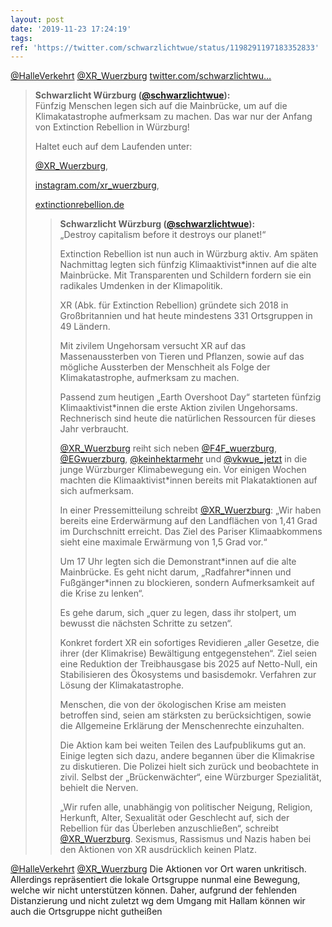 ```yaml
---
layout: post
date: '2019-11-23 17:24:19'
tags: 
ref: 'https://twitter.com/schwarzlichtwue/status/1198291197183352833'
---
```

[@HalleVerkehrt](https://twitter.com/HalleVerkehrt) [@XR_Wuerzburg](https://twitter.com/XR_Wuerzburg) [twitter.com/schwarzlichtwu…](https://twitter.com/schwarzlichtwue/status/1155915859757621250?s=19)
> <b>Schwarzlicht Würzburg ([@schwarzlichtwue](https://twitter.com/schwarzlichtwue)):</b>  
>Fünfzig Menschen legen sich auf die Mainbrücke, um auf die Klimakatastrophe aufmerksam zu machen. Das war nur der Anfang von Extinction Rebellion in Würzburg!   
>  
>  
>  
>Haltet euch auf dem Laufenden unter:  
>  
>[@XR_Wuerzburg](https://twitter.com/XR_Wuerzburg),  
>  
>[instagram.com/xr_wuerzburg](http://www.instagram.com/xr_wuerzburg),  
>  
>[extinctionrebellion.de](http://www.extinctionrebellion.de)   
>> <b>Schwarzlicht Würzburg ([@schwarzlichtwue](https://twitter.com/schwarzlichtwue)):</b>    
>>„Destroy capitalism before it destroys our planet!“     
>>    
>>    
>>    
>>Extinction Rebellion ist nun auch in Würzburg aktiv. Am späten Nachmittag legten sich fünfzig Klimaaktivist\*innen auf die alte Mainbrücke. Mit Transparenten und Schildern fordern sie ein radikales Umdenken in der Klimapolitik.     
>>    
>>XR (Abk. für Extinction Rebellion) gründete sich 2018 in Großbritannien und hat heute mindestens 331 Ortsgruppen in 49 Ländern.     
>>    
>>Mit zivilem Ungehorsam versucht XR auf das Massenaussterben von Tieren und Pflanzen, sowie auf das mögliche Aussterben der Menschheit als Folge der Klimakatastrophe, aufmerksam zu machen.    
>>    
>>Passend zum heutigen „Earth Overshoot Day“ starteten fünfzig Klimaaktivist\*innen die erste Aktion zivilen Ungehorsams. Rechnerisch sind heute die natürlichen Ressourcen für dieses Jahr verbraucht.     
>>    
>>[@XR_Wuerzburg](https://twitter.com/XR_Wuerzburg)  reiht sich neben [@F4F_wuerzburg](https://twitter.com/F4F_wuerzburg), [@EGwuerzburg](https://twitter.com/EGwuerzburg), [@keinhektarmehr](https://twitter.com/keinhektarmehr) und [@vkwue_jetzt](https://twitter.com/vkwue_jetzt) in die junge Würzburger Klimabewegung ein. Vor einigen Wochen machten die Klimaaktivist\*innen bereits mit Plakataktionen auf sich aufmerksam.    
>>    
>>In einer Pressemitteilung schreibt [@XR_Wuerzburg](https://twitter.com/XR_Wuerzburg): „Wir haben bereits eine Erderwärmung auf den Landflächen von 1,41 Grad im Durchschnitt erreicht. Das Ziel des Pariser Klimaabkommens sieht eine maximale Erwärmung von 1,5 Grad vor.“     
>>    
>>Um 17 Uhr legten sich die Demonstrant\*innen auf die alte Mainbrücke. Es geht nicht darum, „Radfahrer\*innen und Fußgänger\*innen zu blockieren, sondern Aufmerksamkeit auf die Krise zu lenken“.    
>>    
>>Es gehe darum, sich „quer zu legen, dass ihr stolpert, um bewusst die nächsten Schritte zu setzen“.    
>>    
>>Konkret fordert XR ein sofortiges Revidieren „aller Gesetze, die ihrer (der Klimakrise) Bewältigung entgegenstehen“. Ziel seien eine Reduktion der Treibhausgase bis 2025 auf Netto-Null, ein Stabilisieren des Ökosystems und basisdemokr. Verfahren zur Lösung der Klimakatastrophe.    
>>    
>>Menschen, die von der ökologischen Krise am meisten betroffen sind, seien am stärksten zu berücksichtigen, sowie die Allgemeine Erklärung der Menschenrechte einzuhalten.    
>>    
>>Die Aktion kam bei weiten Teilen des Laufpublikums gut an. Einige legten sich dazu, andere begannen über die Klimakrise zu diskutieren. Die Polizei hielt sich zurück und beobachtete in zivil. Selbst der „Brückenwächter“, eine Würzburger Spezialität, behielt die Nerven.    
>>    
>>„Wir rufen alle, unabhängig von politischer Neigung, Religion, Herkunft, Alter, Sexualität oder Geschlecht auf, sich der Rebellion für das Überleben anzuschließen“, schreibt [@XR_Wuerzburg](https://twitter.com/XR_Wuerzburg). Sexismus, Rassismus und Nazis haben bei den Aktionen von XR ausdrücklich keinen Platz.     
>  
>  



[@HalleVerkehrt](https://twitter.com/HalleVerkehrt) [@XR_Wuerzburg](https://twitter.com/XR_Wuerzburg) Die Aktionen vor Ort waren unkritisch. Allerdings repräsentiert die lokale Ortsgruppe nunmal eine Bewegung, welche wir nicht unterstützen können. Daher, aufgrund der fehlenden Distanzierung und nicht zuletzt wg dem Umgang mit Hallam können wir auch die Ortsgruppe nicht gutheißen